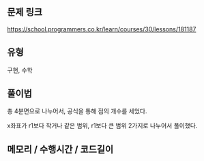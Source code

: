## 문제 링크

https://school.programmers.co.kr/learn/courses/30/lessons/181187

## 유형

구현, 수학

## 풀이법

총 4분면으로 나누어서, 공식을 통해 점의 개수를 세었다.

x좌표가 r1보다 작거나 같은 범위, r1보다 큰 범위 2가지로 나누어서 풀이했다.

## 메모리 / 수행시간 / 코드길이

